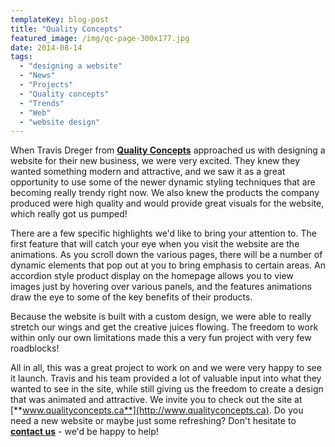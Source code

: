 ```yaml
---
templateKey: blog-post
title: "Quality Concepts"
featured_image: /img/qc-page-300x177.jpg
date: 2014-08-14
tags:
  - "designing a website"
  - "News"
  - "Projects"
  - "Quality concepts"
  - "Trends"
  - "Web"
  - "website design"
---
```


When Travis Dreger from [**Quality Concepts**](http://www.qualityconcepts.ca) approached us with designing a website for their new business, we were very excited. They knew they wanted something modern and attractive, and we saw it as a great opportunity to use some of the newer dynamic styling techniques that are becoming really trendy right now. We also knew the products the company produced were high quality and would provide great visuals for the website, which really got us pumped!

There are a few specific highlights we'd like to bring your attention to. The first feature that will catch your eye when you visit the website are the animations. As you scroll down the various pages, there will be a number of dynamic elements that pop out at you to bring emphasis to certain areas. An accordion style product display on the homepage allows you to view images just by hovering over various panels, and the features animations draw the eye to some of the key benefits of their products.

Because the website is built with a custom design, we were able to really stretch our wings and get the creative juices flowing. The freedom to work within only our own limitations made this a very fun project with very few roadblocks!

All in all, this was a great project to work on and we were very happy to see it launch. Travis and his team provided a lot of valuable input into what they wanted to see in the site, while still giving us the freedom to create a design that was animated and attractive. We invite you to check out the site at [**www.qualityconcepts.ca**](http://www.qualityconcepts.ca). Do you need a new website or maybe just some refreshing? Don't hesitate to [**contact us**](https://graphicintuitions.com/get-in-touch/)  - we'd be happy to help!